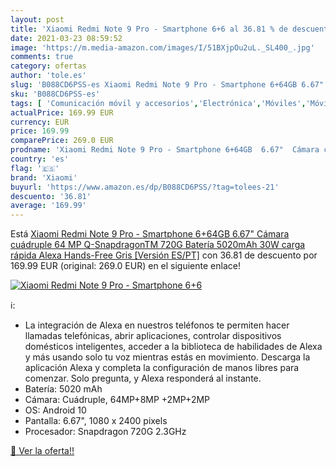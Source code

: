 ```yaml
---
layout: post
title: 'Xiaomi Redmi Note 9 Pro - Smartphone 6+6 al 36.81 % de descuento'
date: 2021-03-23 08:59:52
image: 'https://m.media-amazon.com/images/I/51BXjpOu2uL._SL400_.jpg'
comments: true
category: ofertas
author: 'tole.es'
slug: 'B088CD6PSS-es Xiaomi Redmi Note 9 Pro - Smartphone 6+64GB 6.67" Cámara...'
sku: 'B088CD6PSS-es'
tags: [ 'Comunicación móvil y accesorios','Electrónica','Móviles','Móviles y smartphones libres','alexa','xiaomi', ]
actualPrice: 169.99 EUR
currency: EUR
price: 169.99
comparePrice: 269.0 EUR
prodname: 'Xiaomi Redmi Note 9 Pro - Smartphone 6+64GB  6.67"  Cámara cuádruple 64 MP  Q-SnapdragonTM 720G  Batería 5020mAh  30W carga rápida   Alexa Hands-Free  Gris [Versión ES/PT]'
country: 'es'
flag: '🇪🇸'
brand: 'Xiaomi'
buyurl: 'https://www.amazon.es/dp/B088CD6PSS/?tag=tolees-21'
descuento: '36.81'
average: '169.99'
---
```


Está [Xiaomi Redmi Note 9 Pro - Smartphone 6+64GB  6.67"  Cámara cuádruple 64 MP  Q-SnapdragonTM 720G  Batería 5020mAh  30W carga rápida   Alexa Hands-Free  Gris [Versión ES/PT]](https://www.amazon.es/dp/B088CD6PSS/?tag=tolees-21) con 36.81 de descuento por 169.99 EUR (original: 269.0 EUR) en el siguiente enlace!

[![Xiaomi Redmi Note 9 Pro - Smartphone 6+6](https://m.media-amazon.com/images/I/51BXjpOu2uL._SL400_.jpg)](https://www.amazon.es/dp/B088CD6PSS/?tag=tolees-21)

ℹ️:

- La integración de Alexa en nuestros teléfonos te permiten hacer llamadas telefónicas, abrir aplicaciones, controlar dispositivos domésticos inteligentes, acceder a la biblioteca de habilidades de Alexa y más usando solo tu voz mientras estás en movimiento. Descarga la aplicación Alexa y completa la configuración de manos libres para comenzar. Solo pregunta, y Alexa responderá al instante.
- Batería: 5020 mAh
- Cámara: Cuádruple, 64MP+8MP +2MP+2MP
- OS: Android 10
- Pantalla: 6.67", 1080 x 2400 pixels
- Procesador: Snapdragon 720G 2.3GHz

[🛒 Ver la oferta!!](https://www.amazon.es/dp/B088CD6PSS/?tag=tolees-21)
